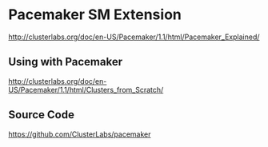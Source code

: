 # Pacemaker SM Extension 

http://clusterlabs.org/doc/en-US/Pacemaker/1.1/html/Pacemaker_Explained/

## Using with Pacemaker

http://clusterlabs.org/doc/en-US/Pacemaker/1.1/html/Clusters_from_Scratch/

## Source Code

https://github.com/ClusterLabs/pacemaker

